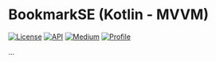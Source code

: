 <h1 align="left">BookmarkSE (Kotlin - MVVM)</h1>

<p align="left">
  <a href="https://opensource.org/licenses/Apache-2.0"><img alt="License" src="https://img.shields.io/badge/License-Apache%202.0-blue.svg"/></a>
  <a href="https://android-arsenal.com/api?level=20"><img alt="API" src="https://img.shields.io/badge/API-20%2B-brightgreen.svg?style=flat"/></a>
<!--   <a href="https://github.com/jroom-dev/bookmark-kotlin-mvvm/actions">
    <img alt="Build Status" src="https://img.shields.io/badge/androidCI-passing-yellow?logo=github&logoColor=white"/></a>  -->
  <a href="https://jroomstudio.tistory.com/"><img alt="Medium" src="https://img.shields.io/badge/blog-tistory-green"/></a>
  <a href="https://github.com/jroom-dev"><img alt="Profile" src="https://img.shields.io/badge/github-jroom--dev-orange?logo=github&logoColor=white"/></a> 
</p>

<p align="left">  

</p>
...
</br>

<p align="center">
<img src=""/>
</p>
